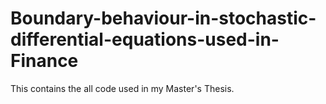 # Boundary-behaviour-in-stochastic-differential-equations-used-in-Finance
This contains the all code used in my Master's Thesis.

